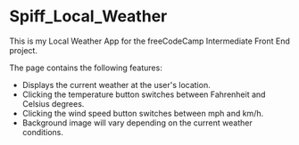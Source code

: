 # Spiff_Local_Weather

This is my Local Weather App for the freeCodeCamp Intermediate Front End project.

The page contains the following features:
<ul>
<li>Displays the current weather at the user's location.</li>
<li>Clicking the temperature button switches between Fahrenheit and Celsius degrees.</li>
<li>Clicking the wind speed button switches between mph and km/h.</li>
<li>Background image will vary depending on the current weather conditions.</li>
</ul>
